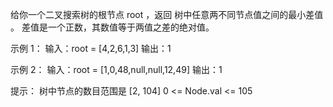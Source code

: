 给你一个二叉搜索树的根节点 root ，返回 树中任意两不同节点值之间的最小差值 。
差值是一个正数，其数值等于两值之差的绝对值。

示例 1：
输入：root = [4,2,6,1,3]
输出：1

示例 2：
输入：root = [1,0,48,null,null,12,49]
输出：1

提示：
树中节点的数目范围是 [2, 104]
0 <= Node.val <= 105